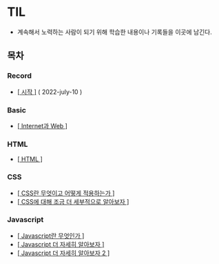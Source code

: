 # TIL
  
* 계속해서 노력하는 사람이 되기 위해 학습한 내용이나 기록들을 이곳에 남긴다.
  
## 목차
  
### Record
  
* [[ 시작 ]](https://github.com/12OneTwo12/TIL/blob/main/record/20220710.md) ( 2022-july-10 )

### Basic  
  
* [[ Internet과 Web ]](https://github.com/12OneTwo12/TIL/blob/main/Basic/Internet.md)

### HTML

* [[ HTML ]](https://github.com/12OneTwo12/TIL/blob/main/Html/basic.md)
  
### CSS
  
* [[ CSS란 무엇이고 어떻게 적용하는가 ]](https://github.com/12OneTwo12/TIL/blob/main/CSS/readme.md)
* [[ CSS에 대해 조금 더 세부적으로 알아보자 ]](https://github.com/12OneTwo12/TIL/blob/main/CSS/readme2.md)  
  
### Javascript  
  
* [[ Javascript란 무엇인가 ]](https://github.com/12OneTwo12/TIL/blob/main/Javascript/readme.md)  
* [[ Javascript 더 자세히 알아보자 ]](https://github.com/12OneTwo12/TIL/blob/main/Javascript/readme2.md)  
* [[ Javascript 더 자세히 알아보자 2 ]](https://github.com/12OneTwo12/TIL/blob/main/Javascript/readme3.md)    
